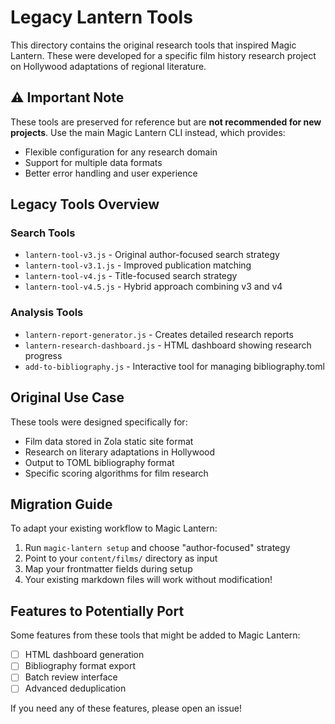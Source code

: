 # Legacy Lantern Tools

This directory contains the original research tools that inspired Magic Lantern. These were developed for a specific film history research project on Hollywood adaptations of regional literature.

## ⚠️ Important Note

These tools are preserved for reference but are **not recommended for new projects**. Use the main Magic Lantern CLI instead, which provides:
- Flexible configuration for any research domain
- Support for multiple data formats
- Better error handling and user experience

## Legacy Tools Overview

### Search Tools
- `lantern-tool-v3.js` - Original author-focused search strategy
- `lantern-tool-v3.1.js` - Improved publication matching
- `lantern-tool-v4.js` - Title-focused search strategy
- `lantern-tool-v4.5.js` - Hybrid approach combining v3 and v4

### Analysis Tools
- `lantern-report-generator.js` - Creates detailed research reports
- `lantern-research-dashboard.js` - HTML dashboard showing research progress
- `add-to-bibliography.js` - Interactive tool for managing bibliography.toml

## Original Use Case

These tools were designed specifically for:
- Film data stored in Zola static site format
- Research on literary adaptations in Hollywood
- Output to TOML bibliography format
- Specific scoring algorithms for film research

## Migration Guide

To adapt your existing workflow to Magic Lantern:

1. Run `magic-lantern setup` and choose "author-focused" strategy
2. Point to your `content/films/` directory as input
3. Map your frontmatter fields during setup
4. Your existing markdown files will work without modification!

## Features to Potentially Port

Some features from these tools that might be added to Magic Lantern:
- [ ] HTML dashboard generation
- [ ] Bibliography format export
- [ ] Batch review interface
- [ ] Advanced deduplication

If you need any of these features, please open an issue!